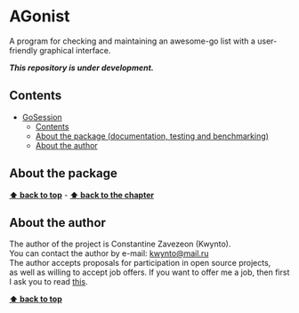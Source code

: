 # AGonist
A program for checking and maintaining an awesome-go list with a user-friendly graphical interface.

**_This repository is under development._**

## Contents

- [GoSession](#agonist)
  - [Contents](#contents)
  - [About the package  (documentation, testing and benchmarking)](#about-the-package)
  - [About the author](#about-the-author)

## About the package

**[⬆ back to top](#agonist)** - **[⬆ back to the chapter](#about-the-package)**

## About the author

The author of the project is Constantine Zavezeon (Kwynto).  
You can contact the author by e-mail: kwynto@mail.ru  
The author accepts proposals for participation in open source projects,  
as well as willing to accept job offers.
If you want to offer me a job, then first I ask you to read [this](https://github.com/Kwynto/Kwynto/blob/main/offer.md).

**[⬆ back to top](#agonist)**
